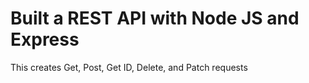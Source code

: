 # Built a REST API with Node JS and Express

This creates Get, Post, Get ID, Delete, and Patch requests
